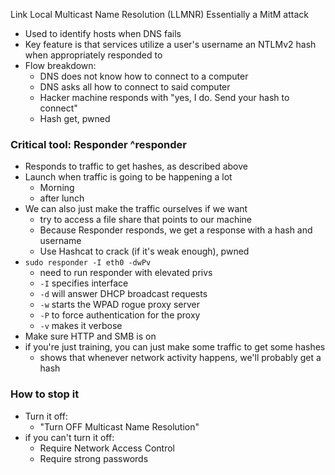 Link Local Multicast Name Resolution (LLMNR)
Essentially a MitM attack
- Used to identify hosts when DNS fails
- Key feature is that services utilize a user's username an NTLMv2 hash when appropriately responded to
- Flow breakdown:
	- DNS does not know how to connect to a computer
	- DNS asks all how to connect to said computer
	- Hacker machine responds with "yes, I do. Send your hash to connect"
	- Hash get, pwned
### Critical tool: Responder ^responder
- Responds to traffic to get hashes, as described above
- Launch when traffic is going to be happening a lot
	- Morning
	- after lunch
- We can also just make the traffic ourselves if we want
	- try to access a file share that points to our machine
	- Because Responder responds, we get a response with a hash and username
	- Use Hashcat to crack (if it's weak enough), pwned
- `sudo responder -I eth0 -dwPv`
	- need to run responder with elevated privs
	- `-I` specifies interface
	- `-d` will answer DHCP broadcast requests
	- `-w` starts the WPAD rogue proxy server
	- `-P` to force authentication for the proxy
	- `-v` makes it verbose
- Make sure HTTP and SMB is on
- if you're just training, you can just make some traffic to get some hashes
	- shows that whenever network activity happens, we'll probably get a hash
### How to stop it
- Turn it off:
	- "Turn OFF Multicast Name Resolution"
- if you can't turn it off:
	- Require Network Access Control
	- Require strong passwords